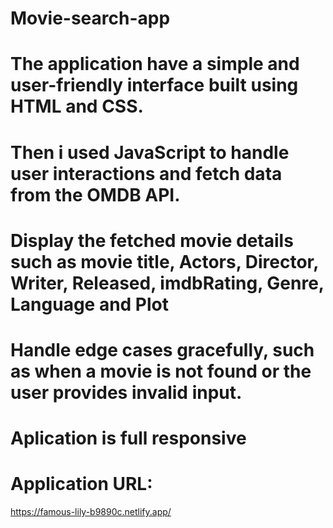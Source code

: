# Movie-search-app

# The application have a simple and user-friendly  interface built using HTML and CSS.

# Then i used JavaScript to handle user interactions and fetch data from the OMDB API.

# Display the fetched  movie details such as movie title, Actors, Director, Writer, Released, imdbRating, Genre, Language and Plot

# Handle edge cases gracefully, such as when a movie is not found or the user provides invalid input.

# Aplication is full responsive

# Application URL:
https://famous-lily-b9890c.netlify.app/
